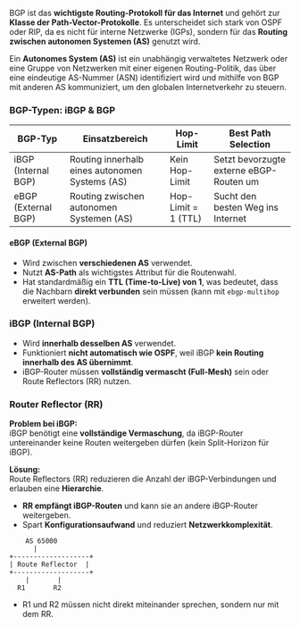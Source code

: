 BGP ist das **wichtigste Routing-Protokoll für das Internet** und gehört zur **Klasse der Path-Vector-Protokolle**. Es unterscheidet sich stark von OSPF oder RIP, da es nicht für interne Netzwerke (IGPs), sondern für das **Routing zwischen autonomen Systemen (AS)** genutzt wird.

Ein **Autonomes System (AS)** ist ein unabhängig verwaltetes Netzwerk oder eine Gruppe von Netzwerken mit einer eigenen Routing-Politik, das über eine eindeutige AS-Nummer (ASN) identifiziert wird und mithilfe von BGP mit anderen AS kommuniziert, um den globalen Internetverkehr zu steuern.

### BGP-Typen: iBGP & BGP
| BGP-Typ             | Einsatzbereich                                 | Hop-Limit           | Best Path Selection                     |
| ------------------- | ---------------------------------------------- | ------------------- | --------------------------------------- |
| iBGP (Internal BGP) | Routing innerhalb eines autonomen Systems (AS) | Kein Hop-Limit      | Setzt bevorzugte externe eBGP-Routen um |
| eBGP (External BGP) | Routing zwischen autonomen Systemen (AS)       | Hop-Limit = 1 (TTL) | Sucht den besten Weg ins Internet       |
#### eBGP (External BGP)
- Wird zwischen **verschiedenen AS** verwendet.
- Nutzt **AS-Path** als wichtigstes Attribut für die Routenwahl.
- Hat standardmäßig ein **TTL (Time-to-Live) von 1**, was bedeutet, dass die Nachbarn **direkt verbunden** sein müssen (kann mit `ebgp-multihop` erweitert werden).
### iBGP (Internal BGP)
- Wird **innerhalb desselben AS** verwendet.
- Funktioniert **nicht automatisch wie OSPF**, weil iBGP **kein Routing innerhalb des AS übernimmt**.
- iBGP-Router müssen **vollständig vermascht (Full-Mesh)** sein oder Route Reflectors (RR) nutzen.

### Router Reflector (RR)
**Problem bei iBGP:**  
iBGP benötigt eine **vollständige Vermaschung**, da iBGP-Router untereinander keine Routen weitergeben dürfen (kein Split-Horizon für iBGP).

**Lösung:**  
Route Reflectors (RR) reduzieren die Anzahl der iBGP-Verbindungen und erlauben eine **Hierarchie**.
- **RR empfängt iBGP-Routen** und kann sie an andere iBGP-Router weitergeben.
- Spart **Konfigurationsaufwand** und reduziert **Netzwerkkomplexität**.
```
    AS 65000
      |
+-------------------+
| Route Reflector  |
+-------------------+
    |       |
  R1       R2

```
- R1 und R2 müssen nicht direkt miteinander sprechen, sondern nur mit dem RR.

